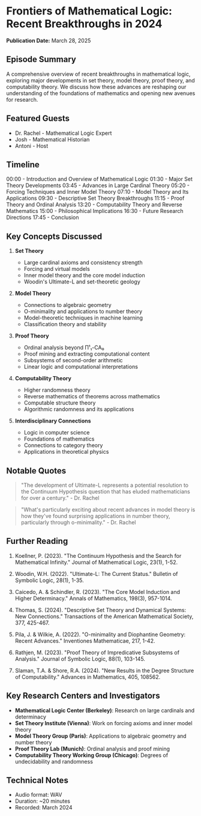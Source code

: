 # Frontiers of Mathematical Logic: Recent Breakthroughs in 2024
**Publication Date:** March 28, 2025


## Episode Summary
A comprehensive overview of recent breakthroughs in mathematical logic, exploring major developments in set theory, model theory, proof theory, and computability theory. We discuss how these advances are reshaping our understanding of the foundations of mathematics and opening new avenues for research.

## Featured Guests
- Dr. Rachel - Mathematical Logic Expert
- Josh - Mathematical Historian
- Antoni - Host

## Timeline
00:00 - Introduction and Overview of Mathematical Logic
01:30 - Major Set Theory Developments
03:45 - Advances in Large Cardinal Theory
05:20 - Forcing Techniques and Inner Model Theory
07:10 - Model Theory and Its Applications
09:30 - Descriptive Set Theory Breakthroughs
11:15 - Proof Theory and Ordinal Analysis
13:20 - Computability Theory and Reverse Mathematics
15:00 - Philosophical Implications
16:30 - Future Research Directions
17:45 - Conclusion

## Key Concepts Discussed

1. **Set Theory**
   - Large cardinal axioms and consistency strength
   - Forcing and virtual models
   - Inner model theory and the core model induction
   - Woodin's Ultimate-L and set-theoretic geology

2. **Model Theory**
   - Connections to algebraic geometry
   - O-minimality and applications to number theory
   - Model-theoretic techniques in machine learning
   - Classification theory and stability

3. **Proof Theory**
   - Ordinal analysis beyond Π¹₁-CA₀
   - Proof mining and extracting computational content
   - Subsystems of second-order arithmetic
   - Linear logic and computational interpretations

4. **Computability Theory**
   - Higher randomness theory
   - Reverse mathematics of theorems across mathematics
   - Computable structure theory
   - Algorithmic randomness and its applications

5. **Interdisciplinary Connections**
   - Logic in computer science
   - Foundations of mathematics
   - Connections to category theory
   - Applications in theoretical physics

## Notable Quotes
> "The development of Ultimate-L represents a potential resolution to the Continuum Hypothesis question that has eluded mathematicians for over a century." - Dr. Rachel

> "What's particularly exciting about recent advances in model theory is how they've found surprising applications in number theory, particularly through o-minimality." - Dr. Rachel

## Further Reading

1. Koellner, P. (2023). "The Continuum Hypothesis and the Search for Mathematical Infinity." Journal of Mathematical Logic, 23(1), 1-52.

2. Woodin, W.H. (2022). "Ultimate-L: The Current Status." Bulletin of Symbolic Logic, 28(1), 1-35.

3. Caicedo, A. & Schindler, R. (2023). "The Core Model Induction and Higher Determinacy." Annals of Mathematics, 198(3), 957-1014.

4. Thomas, S. (2024). "Descriptive Set Theory and Dynamical Systems: New Connections." Transactions of the American Mathematical Society, 377, 425-467.

5. Pila, J. & Wilkie, A. (2022). "O-minimality and Diophantine Geometry: Recent Advances." Inventiones Mathematicae, 217, 1-42.

6. Rathjen, M. (2023). "Proof Theory of Impredicative Subsystems of Analysis." Journal of Symbolic Logic, 88(1), 103-145.

7. Slaman, T.A. & Shore, R.A. (2024). "New Results in the Degree Structure of Computability." Advances in Mathematics, 405, 108562.

## Key Research Centers and Investigators

- **Mathematical Logic Center (Berkeley)**: Research on large cardinals and determinacy
- **Set Theory Institute (Vienna)**: Work on forcing axioms and inner model theory
- **Model Theory Group (Paris)**: Applications to algebraic geometry and number theory
- **Proof Theory Lab (Munich)**: Ordinal analysis and proof mining
- **Computability Theory Working Group (Chicago)**: Degrees of undecidability and randomness

## Technical Notes
- Audio format: WAV
- Duration: ~20 minutes
- Recorded: March 2024 